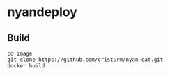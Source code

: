 # nyandeploy

## Build
```
cd image
git clone https://github.com/cristurm/nyan-cat.git
docker build .
```

